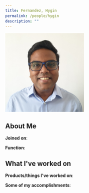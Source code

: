 ```yaml
---
title: Fernandez, Hygin
permalink: /people/hygin
description: ""
---
```


<img src="/images/headshots/hygin.jpg" title="Fernandez, Hygin" alt="Fernandez, Hygin" style="width:50%;margin-left:0">

## About Me

**Joined on**: 

**Function**: 

## What I've worked on

**Products/things I've worked on**:


**Some of my accomplishments**:

